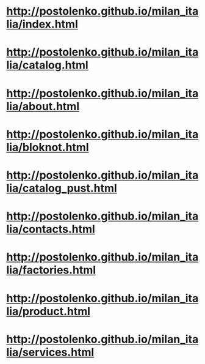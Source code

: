 # http://postolenko.github.io/milan_italia/index.html
# http://postolenko.github.io/milan_italia/catalog.html
# http://postolenko.github.io/milan_italia/about.html
# http://postolenko.github.io/milan_italia/bloknot.html
# http://postolenko.github.io/milan_italia/catalog_pust.html
# http://postolenko.github.io/milan_italia/contacts.html
# http://postolenko.github.io/milan_italia/factories.html
# http://postolenko.github.io/milan_italia/product.html
# http://postolenko.github.io/milan_italia/services.html